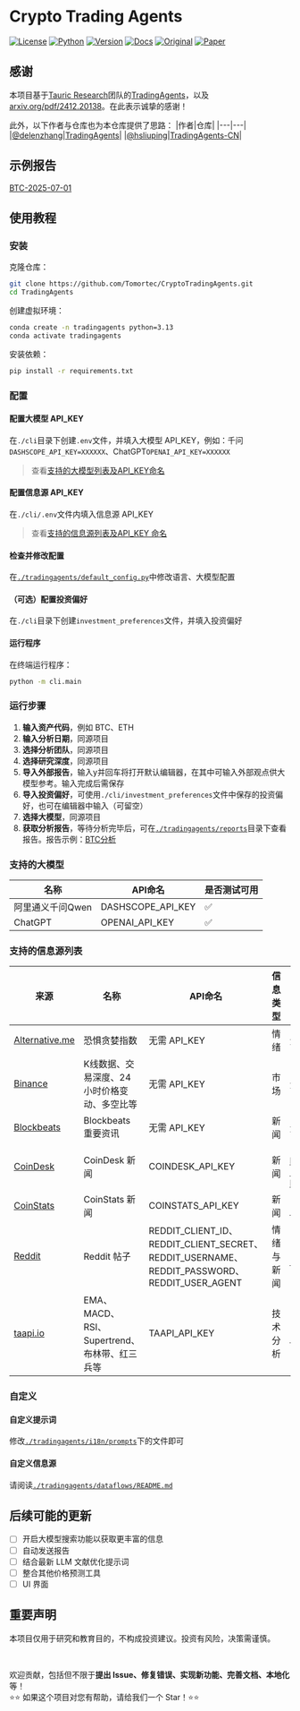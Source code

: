 # Crypto Trading Agents

[![License](https://img.shields.io/badge/License-Apache%202.0-blue.svg)](https://opensource.org/licenses/Apache-2.0)
[![Python](https://img.shields.io/badge/Python-3.10%2B-blue.svg)](https://www.python.org/)
[![Version](https://img.shields.io/badge/Version-0.1.0--preview-yellow.svg)](./VERSION)
[![Docs](https://img.shields.io/badge/Docs-Documentation-green.svg)](./README.md)
[![Original](https://img.shields.io/badge/Base%20On-TauricResearch/TradingAgents-orange.svg)](https://github.com/TauricResearch/TradingAgents)
[![Paper](https://img.shields.io/badge/Paper-arxiv%202412.20138-blue.svg)](https://arxiv.org/pdf/2412.20138)

## 感谢
本项目基于[Tauric Research](https://github.com/TauricResearch)团队的[TradingAgents](https://github.com/TauricResearch/TradingAgents)，以及[arxiv.org/pdf/2412.20138](https://arxiv.org/pdf/2412.20138)。在此表示诚挚的感谢！

此外，以下作者与仓库也为本仓库提供了思路：
|作者|仓库|
|---|---|
|[@delenzhang](https://github.com/delenzhang)|[TradingAgents](https://github.com/delenzhang/TradingAgents)|
|[@hsliuping](https://github.com/hsliuping)|[TradingAgents-CN](https://github.com/hsliuping/TradingAgents-CN)|

## 示例报告
[BTC-2025-07-01](./EXAMPLE_REPORT.md)

## 使用教程
### 安装
克隆仓库：
```sh
git clone https://github.com/Tomortec/CryptoTradingAgents.git
cd TradingAgents
```
创建虚拟环境：
```sh
conda create -n tradingagents python=3.13
conda activate tradingagents
```
安装依赖：
```sh
pip install -r requirements.txt
```

### 配置
#### 配置大模型 API_KEY
在`./cli`目录下创建`.env`文件，并填入大模型 API_KEY，例如：千问`DASHSCOPE_API_KEY=XXXXXX`、ChatGPT`OPENAI_API_KEY=XXXXXX`
> 查看[支持的大模型列表及API_KEY命名](#支持的大模型)
#### 配置信息源 API_KEY
在`./cli/.env`文件内填入信息源 API_KEY
> 查看[支持的信息源列表及API_KEY 命名](#支持的信息源列表)
#### 检查并修改配置
在[`./tradingagents/default_config.py`](./tradingagents/default_config.py)中修改语言、大模型配置
#### （可选）配置投资偏好
在`./cli`目录下创建`investment_preferences`文件，并填入投资偏好
#### 运行程序
在终端运行程序：
```sh
python -m cli.main
```

### 运行步骤
1. **输入资产代码**，例如 BTC、ETH  
2. **输入分析日期**，同源项目
3. **选择分析团队**，同源项目
4. **选择研究深度**，同源项目
5. **导入外部报告**，输入y并回车将打开默认编辑器，在其中可输入外部观点供大模型参考。输入完成后需保存
6. **导入投资偏好**，可使用`./cli/investment_preferences`文件中保存的投资偏好，也可在编辑器中输入（可留空）
7. **选择大模型**，同源项目
8. **获取分析报告**，等待分析完毕后，可在[`./tradingagents/reports`](./tradingagents/reports)目录下查看报告。报告示例：[BTC分析](./EXAMPLE_REPORT.md)

### 支持的大模型
|名称|API命名|是否测试可用|
|---|---|---|
|阿里通义千问Qwen|DASHSCOPE_API_KEY|✅|
|ChatGPT|OPENAI_API_KEY|✅|

### 支持的信息源列表
|来源|名称|API命名|信息类型|API 注册地址|
|---|---|---|---|---|
|[Alternative.me](https://alternative.me/crypto/fear-and-greed-index/)|恐惧贪婪指数|无需 API_KEY|情绪|无|
|[Binance](https://developers.binance.com/docs/zh-CN/derivatives/usds-margined-futures/market-data/rest-api/Kline-Candlestick-Data)|K线数据、交易深度、24 小时价格变动、多空比等|无需 API_KEY|市场|无|
|[Blockbeats](https://github.com/BlockBeatsOfficial/RESTful-API)|Blockbeats 重要资讯|无需 API_KEY|新闻|无|
|[CoinDesk](https://developers.coindesk.com/documentation/data-api/news_v1_article_list)|CoinDesk 新闻|COINDESK_API_KEY|新闻|[https://developers.coindesk.com/settings/api-keys](https://developers.coindesk.com/settings/api-keys)|
|[CoinStats](https://docs.api.coinstats.app/reference/get-news)|CoinStats 新闻|COINSTATS_API_KEY|新闻|[https://openapi.coinstats.app](https://openapi.coinstats.app/)
|[Reddit](https://praw.readthedocs.io/en/stable/)|Reddit 帖子|REDDIT_CLIENT_ID、REDDIT_CLIENT_SECRET、REDDIT_USERNAME、REDDIT_PASSWORD、REDDIT_USER_AGENT|情绪与新闻|[https://old.reddit.com/prefs/apps](https://old.reddit.com/prefs/apps/)|
|[taapi.io](https://taapi.io/indicators/)|EMA、MACD、RSI、Supertrend、布林带、红三兵等|TAAPI_API_KEY|技术分析|[https://taapi.io/my-account](https://taapi.io/my-account/)|

### 自定义
#### 自定义提示词
修改[`./tradingagents/i18n/prompts`](./tradingagents/i18n/prompts)下的文件即可
#### 自定义信息源
请阅读[`./tradingagents/dataflows/README.md`](./tradingagents/dataflows/README.md)

## 后续可能的更新
- [ ] 开启大模型搜索功能以获取更丰富的信息
- [ ] 自动发送报告
- [ ] 结合最新 LLM 文献优化提示词
- [ ] 整合其他价格预测工具
- [ ] UI 界面

## 重要声明
本项目仅用于研究和教育目的，不构成投资建议。投资有风险，决策需谨慎。
  
<br/>

欢迎贡献，包括但不限于**提出 Issue、修复错误、实现新功能、完善文档、本地化**等！  
⭐️⭐️ 如果这个项目对您有帮助，请给我们一个 Star！⭐️⭐️
